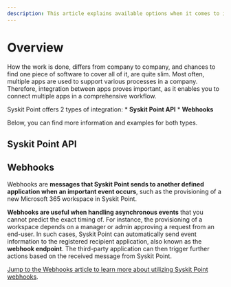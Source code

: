 ```yaml
---
description: This article explains available options when it comes to integrating 3rd party apps and Syskit Point.
---
```


# Overview

How the work is done, differs from company to company, and chances to find one piece of software to cover all of it, are quite slim. 
Most often, multiple apps are used to support various processes in a company.
Therefore, integration between apps proves important, as it enables you to connect multiple apps in a comprehensive workflow.  

Syskit Point offers 2 types of integration:
    * **Syskit Point API**
    * **Webhooks**

Below, you can find more information and examples for both types.

## Syskit Point API



## Webhooks

Webhooks are **messages that Syskit Point sends to another defined application when an important event occurs**, such as the provisioning of a new Microsoft 365 workspace in Syskit Point.

**Webhooks are useful when handling asynchronous events** that you cannot predict the exact timing of. 
For instance, the provisioning of a workspace depends on a manager or admin approving a request from an end-user. In such cases, Syskit Point can automatically send event information to the registered recipient application, also known as the **webhook endpoint**. The third-party application can then trigger further actions based on the received message from Syskit Point.

[Jump to the Webhooks article to learn more about utilizing Syskit Point webhooks](webhooks.md).

